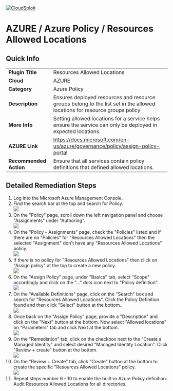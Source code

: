 [![CloudSploit](https://cloudsploit.com/img/logo-new-big-text-100.png "CloudSploit")](https://cloudsploit.com)

# AZURE / Azure Policy / Resources Allowed Locations

## Quick Info

| | |
|-|-|
| **Plugin Title** | Resources Allowed Locations |
| **Cloud** | AZURE |
| **Category** | Azure Policy |
| **Description** | Ensures deployed resources and resource groups belong to the list set in the allowed locations for resource groups policy |
| **More Info** | Setting allowed locations for a service helps ensure the service can only be deployed in expected locations. |
| **AZURE Link** | https://docs.microsoft.com/en-us/azure/governance/policy/assign-policy-portal |
| **Recommended Action** | Ensure that all services contain policy definitions that defined allowed locations. |

## Detailed Remediation Steps

1. Log into the Microsoft Azure Management Console.
2. Find the search bar at the top and search for Policy. </br> <img src="/resources/azure/azurepolicy/resources-allowed-locations/step2.png"/>
3. On the "Policy" page, scroll down the left navigation panel and choose "Assignments" under "Authoring".</br> <img src="/resources/azure/azurepolicy/resources-allowed-locations/step3.png"/>
4. On the "Policy - Assignments" page, check the "Policies" listed and if there are no "Policies" for "Resources Allowed Locations" then the selected "Assignment" don't have any "Resources Allowed Locations" policy.</br> <img src="/resources/azure/azurepolicy/resources-allowed-locations/step4.png"/>
5. If there is no policy for "Resources Allowed Locations" then click on "Assign policy" at the top to create a new policy.</br> <img src="/resources/azure/azurepolicy/resources-allowed-locations/step5.png"/>
6. On the "Assign Policy" page, under "Basics" tab, select "Scope" accordingly and click on the "..." dots icon next to "Policy definition".</br> <img src="/resources/azure/azurepolicy/resource-location-matches-resource-group/step6.png"/>
7. On the "Available Definitions" page, click on the "Search" box and search for "Resources Allowed Locations". Click the Policy Definition found and then click "Select" button at the bottom.</br> <img src="/resources/azure/azurepolicy/resources-allowed-locations/step7.png"/>
8. Once back on the "Assign Policy" page, provide a "Description" and click on the "Next" button at the bottom. Now select "Allowed locations" on "Parameters" tab and click Next at the bottom.</br> <img src="/resources/azure/azurepolicy/resources-allowed-locations/step8.png"/>
9. On the "Remediation" tab, click on the checkbox next to the "Create a Managed Identity" and select desired "Managed Identity Location". Click "Review + create" button at the bottom.</br> <img src="/resources/azure/azurepolicy/resources-allowed-locations/step9.png"/>
10. On the "Review + Create" tab, click "Create" button at the bottom to create the specific "Resources Allowed Locations" policy.</br> <img src="/resources/azure/azurepolicy/resources-allowed-locations/step10.png"/>
11. Repeat steps number 6 - 10 to enable the built-in Azure Policy definition: Audit Resources Allowed Locations for all directories.</br>

